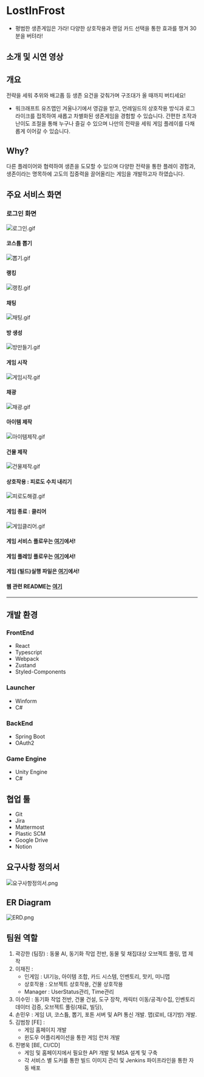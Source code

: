 # LostInFrost

- 평범한 생존게임은 가라! 다양한 상호작용과 랜덤 카드 선택을 통한 효과를 챙겨 30분을 버텨라!

## 소개 및 시연 영상

## 개요

전략을 세워 추위와 배고픔 등 생존 요건을 갖춰가며 구조대가 올 때까지 버티세요!

- 워크래프트 유즈맵인 겨울나기에서 영감을 받고, 언레일드의 상호작용 방식과 로그라이크를 접목하여 새롭고 차별화된 생존게임을 경험할 수 있습니다. 간편한 조작과 난이도 조절을 통해 누구나 즐길 수 있으며 나만의 전략을 세워 게임 플레이를 다채롭게 이어갈 수 있습니다.

## Why?

다른 플레이어와 협력하여 생존을 도모할 수 있으며 다양한 전략을 통한 플레이 경험과, 생존이라는 명목하에 고도의 집중력을 끌어올리는 게임을 개발하고자 하였습니다.

## 주요 서비스 화면

### 로그인 화면

![로그인.gif](./InGameGif/로그인.gif)

#### 코스튬 뽑기

![뽑기.gif](./InGameGif/뽑기.gif)

#### 랭킹

![랭킹.gif](./InGameGif/유저랭킹.gif)

#### 채팅

![채팅.gif](./InGameGif/채팅.gif)

#### 방 생성

![방만들기.gif](./InGameGif/방만들기.gif)

#### 게임 시작

![게임시작.gif](./InGameGif/게임시작.gif)

#### 채광

![채광.gif](./InGameGif/채광.gif)

#### 아이템 제작

![아이템제작.gif](./InGameGif/아이템제작.gif)

#### 건물 제작

![건물제작.gif](./InGameGif/건물제작.gif)

#### 상호작용 : 피로도 수치 내리기

![피로도해결.gif](./InGameGif/피로도해결.gif)

#### 게임 종료 : 클리어

![게임클리어.gif](./InGameGif/게임클리어.gif)

#### 게임 서비스 플로우는 [여기](https://github.com/StrongGwak/LostInFrost/blob/main/GAMESERVICE_README.md)에서!

#### 게임 플레잉 플로우는 [여기](https://github.com/StrongGwak/LostInFrost/blob/main/GAMEPLAYING_README.md)에서!

#### 게임 (빌드)실행 파일은 [여기](https://drive.google.com/file/d/1iaUEOmaEvWR93LeBZ2TKRu2au-JNrJv_/view)에서!

#### 웹 관련 README는 [여기](https://github.com/StrongGwak/LostInFrost/blob/main/WEB.md)

---

## 개발 환경

### FrontEnd

- React
- Typescript
- Webpack
- Zustand
- Styled-Components

### Launcher

- Winform
- C#

### BackEnd

- Spring Boot
- OAuth2

### Game Engine

- Unity Engine
- C#

## 협업 툴

- Git
- Jira
- Mattermost
- Plastic SCM
- Google Drive
- Notion

## 요구사항 정의서

![요구사항정의서.png](요구사항정의서.png)

## ER Diagram

![ERD.png](./ERD.png)

## 팀원 역할

1. 곽강한 (팀장) : 동물 AI, 동기화 작업 전반, 동물 및 채집대상 오브젝트 풀링, 맵 제작
2. 이재진 :
   - 인게임 : UI기능, 아이템 조합, 카드 시스템, 인벤토리, 핫키, 미니맵
   - 상호작용 : 오브젝트 상호작용, 건물 상호작용
   - Manager : UserStatus관리, Time관리
3. 이수민 : 동기화 작업 전반, 건물 건설, 도구 장착, 캐릭터 이동/공격/수집, 인벤토리 데이터 검증, 오브젝트 풀링(재료, 빌딩),
4. 손민우 : 게임 UI, 코스튬, 뽑기, 포톤 서버 및 API 통신 개발. 맵(로비, 대기방) 개발.
5. 김범창 [FE] :
   - 게임 홈페이지 개발
   - 윈도우 어플리케이션을 통한 게임 런처 개발
6. 진병욱 [BE, CI/CD]
   - 게임 및 홈페이지에서 필요한 API 개발 및 MSA 설계 및 구축
   - 각 서비스 별 도커를 통한 빌드 이미지 관리 및 Jenkins 파이프라인을 통한 자동 배포
